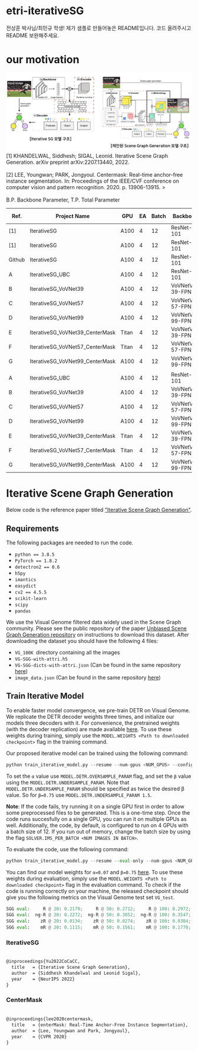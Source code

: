 # etri-iterativeSG

전상훈 박사님/최민규 학생! 제가 샘플로 만들어놓은 README입니다. 코드 올려주시고 README 보완해주세요.

# our motivation
![plot](./intro_img.png)
[1]	KHANDELWAL, Siddhesh; SIGAL, Leonid. Iterative Scene Graph Generation. arXiv preprint arXiv:2207.13440, 2022.					<br>												
[2]	LEE, Youngwan; PARK, Jongyoul. Centermask: Real-time anchor-free instance segmentation. In: Proceedings of the IEEE/CVF conference on computer vision and pattern recognition. 2020. p. 13906-13915.													><br>																			
B.P.	Backbone Parameter, T.P.	Total Parameter											


| Ref.   | Project Name                    | GPU   | EA | Batch | Backbone        | Detector   | B.P.   | T.P.        | α    | β    | Epoch   | [R@20/50/100](mailto:R@20/50/100) | [ng-R@20/50/100](mailto:ng-R@20/50/100) | [zR@20/50/100](mailto:zR@20/50/100) | [mR@20/50/100](mailto:mR@20/50/100) | [hR@20/50/100](mailto:hR@20/50/100) | Inference time (s) |
| ------ | ------------------------------- | ----- | -- | ----- | --------------- | ---------- | ------ | ----------- | ---- | ---- | ------- | --------------------------------- | --------------------------------------- | ----------------------------------- | ----------------------------------- | ----------------------------------- | ------------------ |
| [1]    | IterativeSG                     | A100  | 4  | 12    | ResNet-101      | DETR       | 44.5 M | 93,251,470  | 0.07 | \*   | 250,000 | 29.70/32.10                       | \-                                      | \-                                  | 8.0/8.8                             | 12.6/13.80                          | \-                 |
| [1]    | IterativeSG                     | A100  | 4  | 12    | ResNet-101      | DETR       | 44.5 M | 93,251,470  | 0.07 | 0.75 | \-      | 27.20/29.80                       | \-                                      | \-                                  | 15.70/17.80                         | 19.90/22.30                         | \-                 |
| Github | IterativeSG                     | A100  | 4  | 12    | ResNet-101      | DETR       | 44.5 M | 93,251,470  | 0.07 | 0.75 | 250,000 | 21.79/27.12/29.72                 | 22.72/30.52/35.47                       | 1.34/2.74/3.84                      | 11.15/15.61/17.70                   | \-                                  | \-                 |
| A      | IterativeSG_UBC                 | A100  | 4  | 12    | ResNet-101      | DETR       | 44.5 M | 93,251,470  | 0.07 | 0.75 | 250,000 | 19.39/23.72/26.08                 | 19.77/26.41/30.69                       | 0.74/2.98/3.42                      | 10.54/12.92/14.43                   | \-                                  | 0.100324           |
| B      | IterativeSG_VoVNet39            | A100  | 4  | 12    | VoVNetV2-39-FPN | DETR       | 52.6M  | 79,102,606  | 0.07 | 0.75 | 250,000 | 11.07/13.88/15.33                 | 11.40/15.52/18.27                       | 0.45/1.34/1.34                      | 6.49/8.15/10.19                     | \-                                  | 0.110973           |
| C      | IterativeSG_VoVNet57            | A100  | 4  | 12    | VoVNetV2-57-FPN | DETR       | 68.9M  | 95,362,190  | 0.07 | 0.75 | 250,000 | 11.28/14.28/15.75                 | 11.68/15.89/18.87                       | 0.45/0.89/1.34                      | 6.35/8.81/10.50                     |                                     | 0.112889           |
| D      | IterativeSG_VoVNet99            | A100  | 4  | 12    | VoVNetV2-99-FPN | DETR       | 96.9M  | 123,408,270 | 0.07 | 0.75 | 250,000 |                                   |                                         |                                     |                                     |                                     |                    |
| E      | IterativeSG_VoVNet39_CenterMask | Titan | 4  | 12    | VoVNetV2-39-FPN | CenterMask | 52.6M  | 103,168,224 | 0.07 | 0.75 | 250,000 |                                   |                                         |                                     |                                     |                                     |                    |
| F      | IterativeSG_VoVNet57_CenterMask | Titan | 4  | 12    | VoVNetV2-57-FPN | CenterMask | 68.9M  | 119,427,808 | 0.07 | 0.75 | 250,000 | 24.98/27.98/29.49                 | 27.06/33.32/37.54                       | 3.35/4.91/6.70                      | 10.99/13.08/14.38                   | \-                                  | 0.124565           |
| G      | IterativeSG_VoVNet99_CenterMask | A100  | 4  | 12    | VoVNetV2-99-FPN | CenterMask | 96.9M  | 147,473,888 | 0.07 | 0.75 | 250,000 |                                   |                                         |                                     |                                     |                                     |                    |
|        |                                 |       |    |       |                 |            |        |             |      |      |         |                                   |                                         |                                     |                                     |                                     |                    |
| A      | IterativeSG_UBC                 | A100  | 4  | 12    | ResNet-101      | DETR       | 44.5 M | 93,251,470  | 0.07 | 0.75 | 100,000 |                                   |                                         |                                     |                                     | \-                                  |                    |
| B      | IterativeSG_VoVNet39            | A100  | 4  | 12    | VoVNetV2-39-FPN | DETR       | 52.6M  | 79,102,606  | 0.07 | 0.75 | 100,000 |                                   |                                         |                                     |                                     | \-                                  |                    |
| C      | IterativeSG_VoVNet57            | A100  | 4  | 12    | VoVNetV2-57-FPN | DETR       | 68.9M  | 95,362,190  | 0.07 | 0.75 | 100,000 | 6.40/8.18/9.46                    | 6.67/9.27/11.07                         | 0.00/0.045/0.089                    | 3.34/4.25/6.25                      | \-                                  | 0.117365           |
| D      | IterativeSG_VoVNet99            | A100  | 4  | 12    | VoVNetV2-99-FPN | DETR       | 96.9M  | 123,408,270 | 0.07 | 0.75 | 100,000 | 5.61/7.38/8.53                    | 5.53/7.91/10.00                         | 0.00/0.045/0.089                    | 2.97/3.65/4.27                      | \-                                  | 0.116621           |
| E      | IterativeSG_VoVNet39_CenterMask | Titan | 4  | 12    | VoVNetV2-39-FPN | CenterMask | 52.6M  | 103,168,224 | 0.07 | 0.75 | 100,000 | 18.35/20.85/22.11                 | 19.43/23.92/27.05                       | 0.89/2.90/3.35                      | 7.56/9.84/10.44                     |                                     | 0.119549           |
| F      | IterativeSG_VoVNet57_CenterMask | Titan | 4  | 12    | VoVNetV2-57-FPN | CenterMask | 68.9M  | 119,427,808 | 0.07 | 0.75 | 100,000 | 16.91/19.09/20.14                 | 18.07/22.54/25.60                       | 0.45/2.23/2.46                      | 7.27/8.54/9.02                      | \-                                  | 0.124869           |
| G      | IterativeSG_VoVNet99_CenterMask | A100  | 4  | 12    | VoVNetV2-99-FPN | CenterMask | 96.9M  | 147,473,888 | 0.07 | 0.75 | 100,000 | 11.24/12.88/13.78                 | 11.88/15.00/16.98                       | 0.22/0.67/0.156                     | 4.10/4.96/5.56                      | \-                                  | 0.152235           |


# Iterative Scene Graph Generation

Below code is the reference paper titled ["Iterative Scene Graph Generation"](https://openreview.net/pdf?id=i0FnLiIRj6U).

## Requirements
The following packages are needed to run the code.
- `python == 3.8.5`
- `PyTorch == 1.8.2`
- `detectron2 == 0.6`
- `h5py`
- `imantics`
- `easydict`
- `cv2 == 4.5.5`
- `scikit-learn`
- `scipy`
- `pandas`

We use the Visual Genome filtered data widely used in the Scene Graph community. 
Please see the public repository of the paper  [Unbiased Scene Graph Generation repository](https://github.com/KaihuaTang/Scene-Graph-Benchmark.pytorch/blob/master/DATASET.md) on instructions to download this dataset. After downloading the dataset you should have the following 4 files: 
- `VG_100K `directory containing all the images
- `VG-SGG-with-attri.h5` 
- `VG-SGG-dicts-with-attri.json` (Can be found in the same repository [here](https://github.com/KaihuaTang/Scene-Graph-Benchmark.pytorch/tree/master/datasets/vg))
- `image_data.json` (Can be found in the same repository [here](https://github.com/KaihuaTang/Scene-Graph-Benchmark.pytorch/tree/master/datasets/vg))

## Train Iterative Model
To enable faster model convergence, we pre-train DETR on Visual Genome. We replicate the DETR decoder weights three times, and initialize our models three decoders with it. For convenience, the pretrained weights (with the decoder replication) are made available [here](https://drive.google.com/drive/folders/1CdcYdcYEvkZHz-I1IFF8sBxVMWSyWIkh?usp=share_link). To use these weights during training, simply use the `MODEL.WEIGHTS <Path to downloaded checkpoint>` flag in the training command.

Our proposed iterative model can be trained using the following command:
```python
python train_iterative_model.py --resume --num-gpus <NUM_GPUS> --config-file configs/iterative_model.yaml OUTPUT_DIR <PATH TO CHECKPOINT DIR> DATASETS.VISUAL_GENOME.IMAGES <PATH TO VG_100K IMAGES> DATASETS.VISUAL_GENOME.MAPPING_DICTIONARY <PATH TO VG-SGG-dicts-with-attri.json> DATASETS.VISUAL_GENOME.IMAGE_DATA <PATH TO image_data.json> DATASETS.VISUAL_GENOME.VG_ATTRIBUTE_H5 <PATH TO VG-SGG-with-attri.h5> MODEL.DETR.OVERSAMPLE_PARAM <Alpha Value> MODEL.DETR.UNDERSAMPLE_PARAM <Twice the Beta Value> SOLVER.CLIP_GRADIENTS.CLIP_VALUE 0.01 SOLVER.IMS_PER_BATCH 12 MODEL.DETR.NO_OBJECT_WEIGHT 0.1 MODEL.WEIGHTS <PATH TO DETR Pretrained Model>
```
To set the `α` value use `MODEL.DETR.OVERSAMPLE_PARAM` flag, and set the `β` value using the `MODEL.DETR.UNDERSAMPLE_PARAM`. Note that `MODEL.DETR.UNDERSAMPLE_PARAM` should be specified as twice the desired β value. So for `β=0.75` use `MODEL.DETR.UNDERSAMPLE_PARAM 1.5`.

**Note**: If the code fails, try running it on a single GPU first in order to allow some preprocessed files to be generated. This is a one-time step. Once the code runs succesfully on a single GPU, you can run it on multiple GPUs as well. Additionally, the code, by default, is configured to run on 4 GPUs with a batch size of 12. If you run out of memory, change the batch size by using the flag `SOLVER.IMS_PER_BATCH <NUM IMAGES IN BATCH>`.

To evaluate the code, use the following command:
```python
python train_iterative_model.py --resume --eval-only --num-gpus <NUM_GPUS> --config-file configs/iterative_model.yaml OUTPUT_DIR <PATH TO CHECKPOINT DIR> DATASETS.VISUAL_GENOME.IMAGES <PATH TO VG_100K IMAGES> DATASETS.VISUAL_GENOME.MAPPING_DICTIONARY <PATH TO VG-SGG-dicts-with-attri.json> DATASETS.VISUAL_GENOME.IMAGE_DATA <PATH TO image_data.json> DATASETS.VISUAL_GENOME.VG_ATTRIBUTE_H5 <PATH TO VG-SGG-with-attri.h5>
```
You can find our model weights for `α=0.07` and `β=0.75` [here](https://drive.google.com/drive/folders/1L2H2e-UfyKfbbmM34LaJfT6S49VTfZDY?usp=share_link). To use these weights during evaluation, simply use the `MODEL.WEIGHTS <Path to downloaded checkpoint>` flag in the evaluation command. To check if the code is running correctly on your machine, the released checkpoint should give you the following metrics on the Visual Genome test set `VG_test`.

```python
SGG eval:     R @ 20: 0.2179;     R @ 50: 0.2712;     R @ 100: 0.2972;  for mode=sgdet, type=Recall(Main).
SGG eval:  ng-R @ 20: 0.2272;  ng-R @ 50: 0.3052;  ng-R @ 100: 0.3547;  for mode=sgdet, type=No Graph Constraint Recall(Main).
SGG eval:    zR @ 20: 0.0134;    zR @ 50: 0.0274;    zR @ 100: 0.0384;  for mode=sgdet, type=Zero Shot Recall.
SGG eval:    mR @ 20: 0.1115;    mR @ 50: 0.1561;    mR @ 100: 0.1770;  for mode=sgdet, type=Mean Recall.
```

### IterativeSG
<div class="snippet-clipboard-content notranslate position-relative overflow-auto" data-snippet-clipboard-copy-content="@inproceedings{Yu2022CoCaCC,
  title   = {Iterative Scene Graph Generation},
  author  = {Siddhesh Khandelwal and Leonid Sigal},
  year    = {NeurIPS 2022}
}"><pre class="notranslate"><code>
@inproceedings{Yu2022CoCaCC,
  title   = {Iterative Scene Graph Generation},
  author  = {Siddhesh Khandelwal and Leonid Sigal},
  year    = {NeurIPS 2022}
}
</code></pre></div>

### CenterMask
<div class="snippet-clipboard-content notranslate position-relative overflow-auto" data-snippet-clipboard-copy-content="@inproceedings{Yu2022CoCaCC,
  title   = {enterMask: Real-Time Anchor-Free Instance Segmentation},
  author  = {Lee, Youngwan and Park, Jongyoul},
  year    = {CVPR 2020}
}"><pre class="notranslate"><code>
@inproceedings{lee2020centermask,
  title   = {enterMask: Real-Time Anchor-Free Instance Segmentation},
  author  = {Lee, Youngwan and Park, Jongyoul},
  year    = {CVPR 2020}
}
</code></pre></div>
